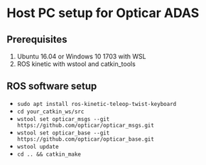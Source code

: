 # Host PC setup for Opticar ADAS

## Prerequisites
1. Ubuntu 16.04 or Windows 10 1703 with WSL
2. ROS kinetic with wstool and catkin_tools

## ROS software setup
* `sudo apt install ros-kinetic-teleop-twist-keyboard`
* `cd your_catkin_ws/src`
* `wstool set opticar_msgs --git https://github.com/opticar/opticar_msgs.git`
* `wstool set opticar_base --git https://github.com/opticar/opticar_base.git`
* `wstool update`
* `cd .. && catkin_make`
